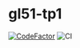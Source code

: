 # gl51-tp1
[![CodeFactor](https://www.codefactor.io/repository/github/kagotsi/gl51-tp1/badge/moviecontroller)](https://www.codefactor.io/repository/github/kagotsi/gl51-tp1/overview/moviecontroller)
![CI](https://github.com/kAgotsi/gl51-tp1/workflows/CI/badge.svg)
